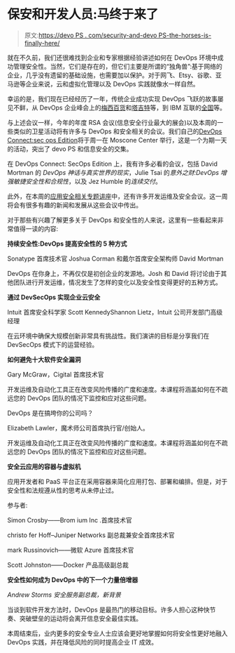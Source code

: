# 保安和开发人员:马终于来了

> 原文:[https://devo PS . com/security-and-devo PS-the-horses-is-finally-here/](https://devops.com/security-and-devops-the-horses-are-finally-here/)

就在不久前，我们还很难找到企业和专家根据经验讲述如何在 DevOps 环境中成功管理安全性。当然，它们是存在的，但它们主要是所谓的“独角兽”:基于网络的企业，几乎没有遗留的基础设施，也需要加以保护。对于网飞、Etsy、谷歌、亚马逊等企业来说，云和虚拟化管理以及 DevOps 实践就像水一样自然。

幸运的是，我们现在已经经历了一年，传统企业成功实现 DevOps 飞跃的故事屡见不鲜，从 DevOps 企业峰会上的[梅西百货](https://www.youtube.com/watch?v=-HSSGiYXA7U)和[塔吉特](https://www.youtube.com/watch?v=exrjV9V9vhY)等，到 IBM 互联的[全国](https://devops.com/features/q-and-a-with-carmen-deardo-devops-at-nationwide/)等。

与上述会议一样，今年的年度 RSA 会议(信息安全行业最大的展会)以及本周的一些类似的卫星活动将有许多与 DevOps 和安全相关的会议。我们自己的[DevOps Connect:sec ops Edition](http://www.devopsconnect.com/events/rsa-san-francisco/)将于周一在 Moscone Center 举行，这是一个为期一天的活动，突出了 devo PS 和信息安全的交集。

在 DevOps Connect: SecOps Edition 上，我有许多必看的会议，包括 David Mortman 的 *DevOps 神话与真实世界的现实*，Julie Tsai 的*意外之财:DevOps 增强敏捷安全性和合规性*，以及 Jez Humble 的*连续交付*。

此外，在本周的[应用安全相关专题讲座](https://www.rsaconference.com/events/us15/agenda/sessions?track=117)中，还有许多开发运维及安全会议。这一周将会有很多有趣的新闻和发展从这些会议中传出。

对于那些有兴趣了解更多关于 DevOps 和安全性的人来说，这里有一些看起来非常值得一读的内容:

**持续安全性:DevOps 提高安全性的 5 种方式**

Sonatype 首席技术官 Joshua Corman 和戴尔首席安全架构师 David Mortman

DevOps 在你身上，不再仅仅是初创企业的发源地。Josh 和 David 将讨论由于其他团队进行开发运维，情况发生了怎样的变化以及安全性变得更好的五种方式。

**通过 DevSecOps 实现企业云安全**

Intuit 首席安全科学家 Scott KennedyShannon Lietz，Intuit 公司开发部门高级经理

在云环境中确保大规模创新非常具有挑战性。我们演讲的目标是分享我们在 DevSecOps 模式下的运营经验。

**如何避免十大软件安全漏洞**

Gary McGraw，Cigital 首席技术官

开发运维及自动化工具正在改变风险传播的广度和速度。本课程将涵盖如何在不疏远您的 DevOps 团队的情况下监控和应对这些问题。

DevOps 是在搞垮你的公司吗？

Elizabeth Lawler，魔术师公司首席执行官/创始人。

开发运维及自动化工具正在改变风险传播的广度和速度。本课程将涵盖如何在不疏远您的 DevOps 团队的情况下监控和应对这些问题。

**安全云应用的容器与虚拟机**

应用开发者和 PaaS 平台正在采用容器来简化应用打包、部署和编排。但是，对于安全性和法规遵从性的思考从未停止过。

参与者:

Simon Crosby——Brom ium Inc .首席技术官

christo fer Hoff–Juniper Networks 副总裁兼安全首席技术官

mark Russinovich——微软 Azure 首席技术官

Scott Johnston——Docker 产品高级副总裁

**安全性如何成为 DevOps 中的下一个力量倍增器**

*Andrew Storms 安全服务副总裁，新背景*

当谈到软件开发方法时，DevOps 是最热门的移动目标。许多人担心这种快节奏、突破壁垒的运动将会离开信息安全最佳实践。

本周结束后，业内更多的安全专业人士应该会更好地掌握如何将安全性更好地融入 DevOps 实践，并在降低风险的同时提高企业 IT 成效。